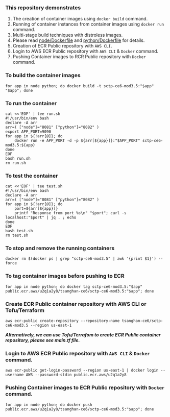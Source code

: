 ### This repository demonstrates
1. The creation of container images using `docker build` command.
2. Running of container instances from container images using `docker run` command.
3. Multi-stage build techniques with distroless images.
4. Please read [node/Dockerfile](node/Dockerfile) and [python/Dockerfile](python/Dockerfile) for details.
5. Creation of ECR Public repository with `AWS CLI`.
6. Login to AWS ECR Public repository with `AWS CLI` & `Docker` command.
6. Pushing Container images to RCR Public repository with `Docker` command.

### To build the container images
```
for app in node python; do docker build -t sctp-ce6-mod3.5:"$app" "$app"; done
```

### To run the container
```
cat <<'EOF' | tee run.sh
#!/usr/bin/env bash
declare -A arr
arr=( ["node"]="8081" ["python"]="8082" )
export APP_PORT=9090
for app in ${!arr[@]}; do
    docker run -e APP_PORT -d -p ${arr[${app}]}:"$APP_PORT" sctp-ce6-mod3.5:${app}
done
EOF
bash run.sh
rm run.sh
```

### To test the container
```
cat <<'EOF' | tee test.sh
#!/usr/bin/env bash
declare -A arr
arr=( ["node"]="8081" ["python"]="8082" )
for app in ${!arr[@]}; do
    port=${arr[${app}]}
    printf "Response from port %s\n" "$port"; curl -s localhost:"$port" | jq . ; echo
done
EOF
bash test.sh
rm test.sh
```

### To stop and remove the running containers
```
docker rm $(docker ps | grep "sctp-ce6-mod3.5" | awk '{print $1}') --force
```

### To tag container images before pushing to ECR
```
for app in node python; do docker tag sctp-ce6-mod3.5:"$app" public.ecr.aws/u2q1a2y8/tsanghan-ce6/sctp-ce6-mod3.5:"$app"; done
```
### Create ECR Public container repository with AWS CLI or Tofu/Terraform
```
aws ecr-public create-repository --repository-name tsanghan-ce6/sctp-ce6-mod3.5 --region us-east-1
```
***Alternatively, we can use Tofu/Terrafom to create ECR Public container repository, please see main.tf file.***

### Login to AWS ECR Public repository with `AWS CLI` & `Docker` command.
```
aws ecr-public get-login-password --region us-east-1 | docker login --username AWS --password-stdin public.ecr.aws/u2q1a2y8
```
### Pushing Container images to ECR Public repository with `Docker` command.
```
for app in node python; do docker push public.ecr.aws/u2q1a2y8/tsanghan-ce6/sctp-ce6-mod3.5:"$app"; done
```